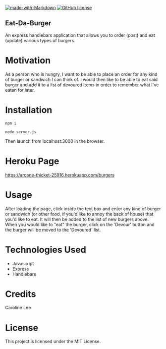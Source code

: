 [![made-with-Markdown](https://img.shields.io/badge/Made%20with-Markdown-1f425f.svg)](http://commonmark.org)
[![GitHub license](https://img.shields.io/github/license/Naereen/StrapDown.js.svg)](https://github.com/Naereen/StrapDown.js/blob/master/LICENSE)

## Eat-Da-Burger

An express handlebars application that allows you to order (post) and eat (update) various types of burgers.

# Motivation

As a person who is hungry, I want to be able to place an order for any kind of burger or sandwich I can think of. I would then like to be able to eat said burger and add it to a list of devoured items in order to remember what I've eaten for later.  
    
# Installation
  `npm i`
  
  `node server.js`
  
Then launch from localhost:3000 in the browser.

# Heroku Page
   
https://arcane-thicket-25916.herokuapp.com/burgers   
    
# Usage

After loading the page, click inside the text box and enter any kind of burger or sandwich (or other food, if you'd like to annoy the back of house) that you'd like to eat. It will then be added to the list of new burgers above. When you would like to "eat" the burger, click on the 'Devour' button and the burger will be moved to the 'Devoured' list. 

# Technologies Used
* Javascript
* Express 
* Handlebars

# Credits 
Caroline Lee

# License
This project is licensed under the MIT License.
